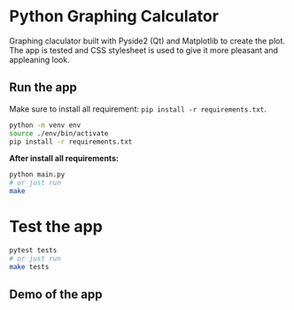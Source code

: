 # Python Graphing Calculator

Graphing claculator built with Pyside2 (Qt) and Matplotlib to create the plot. The app is tested and CSS stylesheet is used to give it more pleasant and appleaning look.

## Run the app

Make sure to install all requirement: `pip install -r requirements.txt`.

```bash
python -m venv env
source ./env/bin/activate
pip install -r requirements.txt
```

**After install all requirements:**

```bash
python main.py
# or just run
make
```

# Test the app

```bash
pytest tests
# or just run
make tests
```

## Demo of the app
